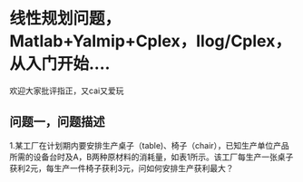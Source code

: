 线性规划问题，Matlab+Yalmip+Cplex，Ilog/Cplex，从入门开始....<br>
==
欢迎大家批评指正，又cai又爱玩  

问题一，问题描述<br>
--
1.某工厂在计划期内要安排生产桌子（table)、椅子（chair），已知生产单位产品所需的设备台时及A，B两种原材料的消耗量，如表1所示。该工厂每生产一张桌子获利2元，每生产一件椅子获利3元，问如何安排生产获利最大？

